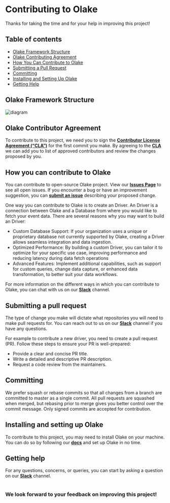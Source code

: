 # Contributing to Olake

Thanks for taking the time and for your help in improving this project!

## Table of contents
- [Olake Framework Structure](#olake-framework-structure)
- [Olake Contributing Agreement](#olake-contributor-agreement)
- [How You Can Contribute to Olake](#how-you-can-contribute-to-olake)
- [Submitting a Pull Request](#submitting-a-pull-request)
- [Committing](#committing)
- [Installing and Setting Up Olake](#installing-and-setting-up-olake)
- [Getting Help](#getting-help)

## Olake Framework Structure
![diagram](/.github/assets/Olake.jpg)

## Olake Contributor Agreement

To contribute to this project, we need you to sign the [**Contributor License Agreement (“CLA”)**][CLA] for the first commit you make. By agreeing to the [**CLA**][CLA]
we can add you to list of approved contributors and review the changes proposed by you.

## How you can contribute to Olake

You can contribute to open-source Olake project. View our [**Issues Page**](https://github.com/datazip-inc/olake/issues) to see all open issues. If you encounter a bug or have an improvement suggestion, you can [**submit an issue**](https://github.com/datazip-inc/olake/issues/new) describing your proposed change.

One way you can contribute to Olake is to create an Driver. An Driver is a connection between Olake and a Database from where you would like to fetch your event data. There are several reasons why you may want to build an Driver:

- Custom Database Support: If your organization uses a unique or proprietary database not currently supported by Olake, creating a Driver allows seamless integration and data ingestion.
- Optimized Performance: By building a custom Driver, you can tailor it to optimize for your specific use case, improving performance and reducing latency during data fetch operations
- Advanced Features: Implement additional capabilities, such as support for custom queries, change data capture, or enhanced data transformation, to better suit your data workflows.

For more information on the different ways in which you can contribute to Olake, you can chat with us on our [**Slack**](https://join.slack.com/t/getolake/shared_invite/zt-2usyz3i6r-8I8c9MtfcQUINQbR7vNtCQ) channel.


## Submitting a pull request

The type of change you make will dictate what repositories you will need to make pull requests for. You can reach out to us on our [**Slack**](https://join.slack.com/t/getolake/shared_invite/zt-2usyz3i6r-8I8c9MtfcQUINQbR7vNtCQ/) channel if you have any questions.

For example to contribute a new driver, you need to create a pull request (PR). Follow these steps to ensure your PR is well-prepared:
- Provide a clear and concise PR title.
- Write a detailed and descriptive PR description.
- Request a code review from the maintainers.

## Committing

We prefer squash or rebase commits so that all changes from a branch are committed to master as a single commit. All pull requests are squashed when merged, but rebasing prior to merge gives you better control over the commit message. Only signed commits are accepted for contribution.

## Installing and setting up Olake

To contribute to this project, you may need to install Olake on your machine. You can do so by following our [**docs**](olake.io/docs) and set up Olake in no time.

## Getting help

For any questions, concerns, or queries, you can start by asking a question on our [**Slack**](https://join.slack.com/t/getolake/shared_invite/zt-2usyz3i6r-8I8c9MtfcQUINQbR7vNtCQ) channel.
<br><br>

### We look forward to your feedback on improving this project!


<!----variables---->

[CLA]: https://docs.google.com/forms/d/e/1FAIpQLSdze2q6gn81fmbIp2bW5cIpAXcpv7Y5OQjQyXflNvoYWiO4OQ/viewform
